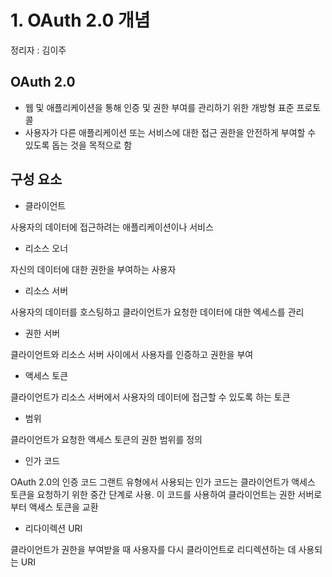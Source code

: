 # 1. OAuth 2.0 개념
정리자 : 김이주

## OAuth 2.0

- 웹 및 애플리케이션을 통해 인증 및 권한 부여를 관리하기 위한 개방형 표준 프로토콜
- 사용자가 다른 애플리케이션 또는 서비스에 대한 접근 권한을 안전하게 부여할 수 있도록 돕는 것을 목적으로 함

## 구성 요소

- 클라이언트

사용자의 데이터에 접근하려는 애플리케이션이나 서비스

- 리소스 오너

자신의 데이터에 대한 권한을 부여하는 사용자

- 리소스 서버

사용자의 데이터를 호스팅하고 클라이언트가 요청한 데이터에 대한 엑세스를 관리

- 권한 서버

클라이언트와 리소스 서버 사이에서 사용자를 인증하고 권한을 부여

- 액세스 토큰

클라이언트가 리소스 서버에서 사용자의 데이터에 접근할 수 있도록 하는 토큰

- 범위

클라이언트가 요청한 액세스 토큰의 권한 범위를 정의

- 인가 코드

OAuth 2.0의 인증 코드 그랜트 유형에서 사용되는 인가 코드는 클라이언트가 액세스 토큰을 요청하기 위한 중간 단계로 사용. 이 코드를 사용하여 클라이언트는 권한 서버로부터 액세스 토큰을 교환

- 리다이렉션 URI

클라이언트가 권한을 부여받을 때 사용자를 다시 클라이언트로 리디렉션하는 데 사용되는 URI